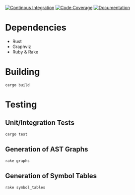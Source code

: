 [![Continous Integration](https://github.com/reitermarkus/compiler-construction/workflows/CI/badge.svg)](https://github.com/reitermarkus/compiler-construction/actions?query=workflow%3ACI)
[![Code Coverage](https://codecov.io/gh/reitermarkus/compiler-construction/branch/master/graph/badge.svg)](https://codecov.io/gh/reitermarkus/compiler-construction)
[![Documentation](https://img.shields.io/badge/docs-master-4d76ae)](https://reitermarkus.github.io/compiler-construction/mc_ast_to_dot/index.html)

# Dependencies

- Rust
- Graphviz
- Ruby & Rake


# Building

```
cargo build
```


# Testing

## Unit/Integration Tests

```
cargo test
```

## Generation of AST Graphs

```
rake graphs
```

## Generation of Symbol Tables

```
rake symbol_tables
```
